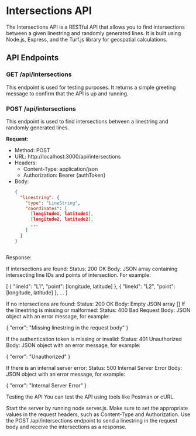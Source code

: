 # Intersections API

The Intersections API is a RESTful API that allows you to find intersections between a given linestring and randomly generated lines. It is built using Node.js, Express, and the Turf.js library for geospatial calculations.

## API Endpoints

### GET /api/intersections

This endpoint is used for testing purposes. It returns a simple greeting message to confirm that the API is up and running.

### POST /api/intersections

This endpoint is used to find intersections between a linestring and randomly generated lines.

**Request:**
- Method: POST
- URL: http://localhost:3000/api/intersections
- Headers:
  - Content-Type: application/json
  - Authorization: Bearer {authToken}
- Body:
  ```json
  {
    "linestring": {
      "type": "LineString",
      "coordinates": [
        [longitude1, latitude1],
        [longitude2, latitude2],
        ...
      ]
    }
  }



Response:

If intersections are found:
Status: 200 OK
Body: JSON array containing intersecting line IDs and points of intersection. For example:

[
  {
    "lineId": "L1",
    "point": [longitude, latitude]
  },
  {
    "lineId": "L2",
    "point": [longitude, latitude]
  },
  ...
]



If no intersections are found:
Status: 200 OK
Body: Empty JSON array []
If the linestring is missing or malformed:
Status: 400 Bad Request
Body: JSON object with an error message, for example:


{
  "error": "Missing linestring in the request body"
}


If the authentication token is missing or invalid:
Status: 401 Unauthorized
Body: JSON object with an error message, for example:

{
  "error": "Unauthorized"
}


If there is an internal server error:
Status: 500 Internal Server Error
Body: JSON object with an error message, for example:

{
  "error": "Internal Server Error"
}


Testing the API
You can test the API using tools like Postman or cURL.

Start the server by running node server.js.
Make sure to set the appropriate values in the request headers, such as Content-Type and Authorization.
Use the POST /api/intersections endpoint to send a linestring in the request body and receive the intersections as a response.

